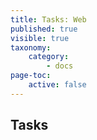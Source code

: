 ```yaml
---
title: Tasks: Web
published: true
visible: true
taxonomy:
    category:
        - docs
page-toc:
    active: false
---
```


## Tasks
